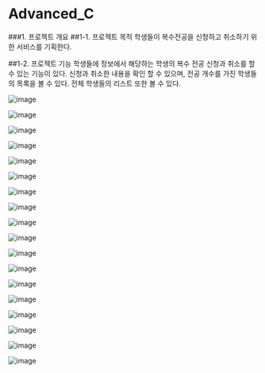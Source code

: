 # Advanced_C
###1. 프로젝트 개요
##1-1. 프로젝트 목적
학생들이 복수전공을 신청하고 취소하기 위한 서비스를 기획한다.  

##1-2. 프로젝트 기능
학생들에 정보에서 해당하는 학생의 복수 전공 신청과 취소를 할 수 있는 기능이 있다. 신청과 취소한 내용을 확인 할 수 있으며, 전공 개수를 가진 학생들의 목록을 볼 수 있다. 전체 학생들의 리스트 또한 볼 수 있다.

![image](https://user-images.githubusercontent.com/66376774/105230823-4b8c0400-5ba9-11eb-81d3-ab773eebd58e.png)

![image](https://user-images.githubusercontent.com/66376774/105230859-58105c80-5ba9-11eb-8fe2-d95bce0680f4.png)

![image](https://user-images.githubusercontent.com/66376774/105230864-59da2000-5ba9-11eb-8f78-b23cd7c8069f.png)

![image](https://user-images.githubusercontent.com/66376774/105230867-5ba3e380-5ba9-11eb-8ef3-d97b40889f91.png)

![image](https://user-images.githubusercontent.com/66376774/105230870-5cd51080-5ba9-11eb-8f22-2421639b1fc3.png)

![image](https://user-images.githubusercontent.com/66376774/105230876-5e9ed400-5ba9-11eb-9d6a-cff0fed6d43a.png)

![image](https://user-images.githubusercontent.com/66376774/105230878-61012e00-5ba9-11eb-95f7-cd3043dacdc6.png)

![image](https://user-images.githubusercontent.com/66376774/105230888-63638800-5ba9-11eb-8be3-61e2a27ecd4f.png)

![image](https://user-images.githubusercontent.com/66376774/105230895-652d4b80-5ba9-11eb-9214-c2031237c9d1.png)

![image](https://user-images.githubusercontent.com/66376774/105230903-66f70f00-5ba9-11eb-9526-94d09b241a2e.png)

![image](https://user-images.githubusercontent.com/66376774/105230910-68283c00-5ba9-11eb-8d94-b44fec8c9296.png)

![image](https://user-images.githubusercontent.com/66376774/105230913-69f1ff80-5ba9-11eb-93e9-25ebcd388c98.png)

![image](https://user-images.githubusercontent.com/66376774/105230921-6bbbc300-5ba9-11eb-8fd2-d6c89b99ccd2.png)

![image](https://user-images.githubusercontent.com/66376774/105230925-6d858680-5ba9-11eb-8999-c48081ee4eae.png)

![image](https://user-images.githubusercontent.com/66376774/105230930-6fe7e080-5ba9-11eb-9a21-a34fc0664868.png)

![image](https://user-images.githubusercontent.com/66376774/105230935-71190d80-5ba9-11eb-9f6b-d18402739a4e.png)

![image](https://user-images.githubusercontent.com/66376774/105230942-724a3a80-5ba9-11eb-8586-d2f0b4bfb8ec.png)

![image](https://user-images.githubusercontent.com/66376774/105230948-7413fe00-5ba9-11eb-9e72-fe7d8f7cd462.png)
